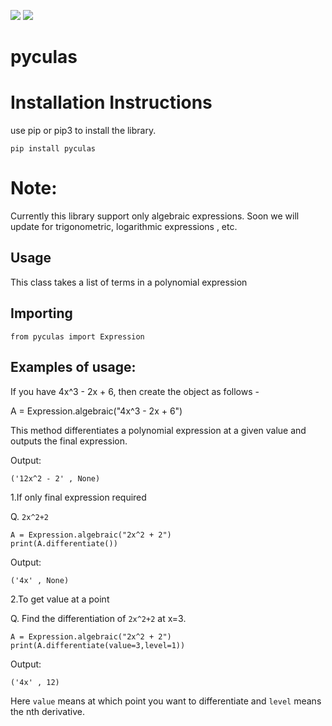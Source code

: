 ![](https://img.shields.io/badge/license-MIT-yellowgreen)
![](https://img.shields.io/badge/python-3.8-red)

# pyculas

# Installation Instructions
use pip or pip3 to install the library.
```
pip install pyculas
```
# Note:
Currently this library support only algebraic expressions. Soon we will update for trigonometric, logarithmic expressions , etc.

## Usage

This class takes a list of terms in a polynomial expression

## Importing

```
from pyculas import Expression
```

## Examples of usage:

If you have 4x^3 - 2x + 6, then create the object as follows -

A = Expression.algebraic("4x^3 - 2x + 6")

This method differentiates a polynomial expression at a given value and outputs the final expression.

Output:

`('12x^2 - 2' , None)`
        
1.If only final expression required

Q. `2x^2+2`

```
A = Expression.algebraic("2x^2 + 2")
print(A.differentiate())
```
Output:

`('4x' , None)`

2.To get value at a point

Q. Find the differentiation of `2x^2+2` at x=3. 

```
A = Expression.algebraic("2x^2 + 2")
print(A.differentiate(value=3,level=1))
```
Output:

`('4x' , 12)`     

Here `value` means at which point you want to differentiate and `level` means the nth derivative.      